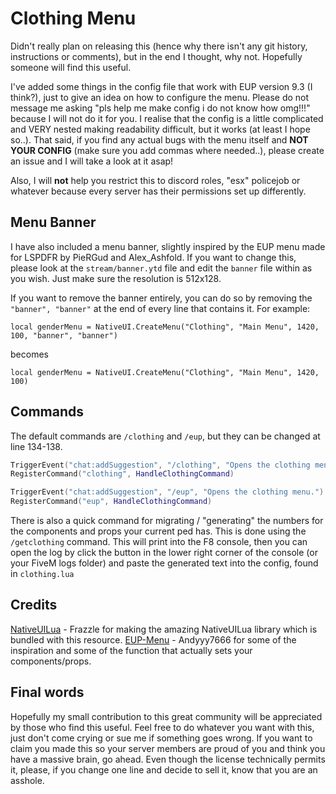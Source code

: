 # Clothing Menu
Didn't really plan on releasing this (hence why there isn't any git history, instructions or comments), but in the end I thought, why not. Hopefully someone will find this useful.

I've added some things in the config file that work with EUP version 9.3 (I think?), just to give an idea on how to configure the menu. Please do not message me asking "pls help me make config i do not know how omg!!!" because I will not do it for you. I realise that the config is a little complicated and VERY nested making readability difficult, but it works (at least I hope so..). That said, if you find any actual bugs with the menu itself and **NOT YOUR CONFIG** (make sure you add commas where needed..), please create an issue and I will take a look at it asap!

Also, I will **not** help you restrict this to discord roles, "esx" policejob or whatever because every server has their permissions set up differently.

## Menu Banner
I have also included a menu banner, slightly inspired by the EUP menu made for LSPDFR by PieRGud and Alex_Ashfold. If you want to change this, please look at the `stream/banner.ytd` file and edit the `banner` file within as you wish. Just make sure the resolution is 512x128. 

If you want to remove the banner entirely, you can do so by removing the `"banner", "banner"` at the end of every line that contains it. For example: 

`local genderMenu = NativeUI.CreateMenu("Clothing", "Main Menu", 1420, 100, "banner", "banner")`

becomes

`local genderMenu = NativeUI.CreateMenu("Clothing", "Main Menu", 1420, 100)`

## Commands
The default commands are `/clothing` and `/eup`, but they can be changed at line 134-138.
```lua
TriggerEvent("chat:addSuggestion", "/clothing", "Opens the clothing menu.")
RegisterCommand("clothing", HandleClothingCommand)

TriggerEvent("chat:addSuggestion", "/eup", "Opens the clothing menu.")
RegisterCommand("eup", HandleClothingCommand)
```

There is also a quick command for migrating / "generating" the numbers for the components and props your current ped has. This is done using the `/getclothing` command. This will print into the F8 console, then you can open the log by click the button in the lower right corner of the console (or your FiveM logs folder) and paste the generated text into the config, found in `clothing.lua`


## Credits
[NativeUILua](https://github.com/FrazzIe/NativeUILua) - Frazzle for making the amazing NativeUILua library which is bundled with this resource.
[EUP-Menu](https://github.com/Andyyy7666/EUP-Menu) - Andyyy7666 for some of the inspiration and some of the function that actually sets your components/props.

## Final words
Hopefully my small contribution to this great community will be appreciated by those who find this useful. Feel free to do whatever you want with this, just don't come crying or sue me if something goes wrong. If you want to claim you made this so your server members are proud of you and think you have a massive brain, go ahead. Even though the license technically permits it, please, if you change one line and decide to sell it, know that you are an asshole.
